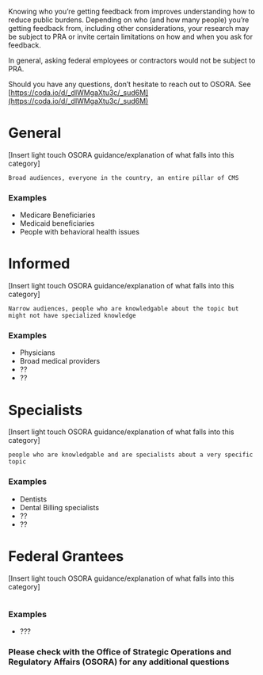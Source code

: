 Knowing who you’re getting feedback from improves understanding how to reduce public burdens.  Depending on who (and how many people) you’re getting feedback from, including other considerations, your research may be subject to PRA or invite certain limitations on how and when you ask for feedback. 

In general, asking federal employees or contractors would not be subject to PRA.

Should you have any questions, don’t hesitate to reach out to OSORA. See [https://coda.io/d/_dIWMgaXtu3c/_sud6M](https://coda.io/d/_dIWMgaXtu3c/_sud6M)



# General 

[Insert light touch OSORA guidance/explanation of what falls into this category]

```
Broad audiences, everyone in the country, an entire pillar of CMS 
```

### Examples

- Medicare Beneficiaries
- Medicaid beneficiaries
- People with behavioral health issues



# Informed

[Insert light touch OSORA guidance/explanation of what falls into this category]

```
Narrow audiences, people who are knowledgable about the topic but might not have specialized knowledge
```

### Examples

- Physicians
- Broad medical providers
- ??
- ??

# Specialists

[Insert light touch OSORA guidance/explanation of what falls into this category]

```
people who are knowledgable and are specialists about a very specific topic
```

### Examples

- Dentists
- Dental Billing specialists
- ??
- ??

# Federal Grantees

[Insert light touch OSORA guidance/explanation of what falls into this category]

```

```

### Examples

- ???





### Please check with the Office of Strategic Operations and Regulatory Affairs (OSORA) for any additional questions

  


